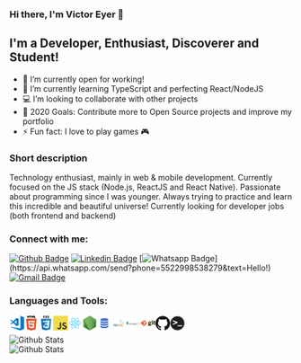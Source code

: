 ### Hi there, I'm Victor Eyer 👋

## I'm a Developer, Enthusiast, Discoverer and Student!
- 🔭 I’m currently open for working!
- 🌱 I’m currently learning TypeScript and perfecting React/NodeJS
- 💻 I’m looking to collaborate with other projects
- 🥅 2020 Goals: Contribute more to Open Source projects and improve my portfolio
- ⚡ Fun fact: I love to play games 🎮

### Short description

Technology enthusiast, mainly in web & mobile development.
Currently focused on the JS stack (Node.js, ReactJS and React Native).
Passionate about programming since I was younger.
Always trying to practice and learn this incredible and beautiful universe!
Currently looking for developer jobs (both frontend and backend)

### Connect with me:

[![Github Badge](https://img.shields.io/badge/-Github-000?style=flat-square&logo=Github&logoColor=white&link=https://github.com/mlg404)](https://github.com/mlg404)
[![Linkedin Badge](https://img.shields.io/badge/-LinkedIn-blue?style=flat-square&logo=Linkedin&logoColor=white&link=https://www.linkedin.com/in/victoreyer)](https://www.linkedin.com/in/victoreyer)
[![Whatsapp Badge](https://img.shields.io/badge/-Whatsapp-4CA143?style=flat-square&labelColor=4CA143&logo=whatsapp&logoColor=white&link=https://api.whatsapp.com/send?phone=5522998538279&text=Hello!)](https://api.whatsapp.com/send?phone=5522998538279&text=Hello!)
[![Gmail Badge](https://img.shields.io/badge/-Gmail-c14438?style=flat-square&logo=Gmail&logoColor=white&link=mailto:eyervictor@gmail.com)](mailto:eyervictor@gmail.com)


### Languages and Tools:

<img align="left" alt="Visual Studio Code" width="26px" src="https://raw.githubusercontent.com/github/explore/80688e429a7d4ef2fca1e82350fe8e3517d3494d/topics/visual-studio-code/visual-studio-code.png" />
<img align="left" alt="HTML5" width="26px" src="https://raw.githubusercontent.com/github/explore/80688e429a7d4ef2fca1e82350fe8e3517d3494d/topics/html/html.png" />
<img align="left" alt="CSS3" width="26px" src="https://raw.githubusercontent.com/github/explore/80688e429a7d4ef2fca1e82350fe8e3517d3494d/topics/css/css.png" />
<img align="left" alt="JavaScript" width="26px" src="https://raw.githubusercontent.com/github/explore/80688e429a7d4ef2fca1e82350fe8e3517d3494d/topics/javascript/javascript.png" />
<img align="left" alt="React" width="26px" src="https://raw.githubusercontent.com/github/explore/80688e429a7d4ef2fca1e82350fe8e3517d3494d/topics/react/react.png" />
<img align="left" alt="Node.js" width="26px" src="https://raw.githubusercontent.com/github/explore/80688e429a7d4ef2fca1e82350fe8e3517d3494d/topics/nodejs/nodejs.png" />
<img align="left" alt="SQL" width="26px" src="https://raw.githubusercontent.com/github/explore/80688e429a7d4ef2fca1e82350fe8e3517d3494d/topics/sql/sql.png" />
<img align="left" alt="MySQL" width="26px" src="https://raw.githubusercontent.com/github/explore/80688e429a7d4ef2fca1e82350fe8e3517d3494d/topics/mysql/mysql.png" />
<img align="left" alt="MongoDB" width="26px" src="https://raw.githubusercontent.com/github/explore/80688e429a7d4ef2fca1e82350fe8e3517d3494d/topics/mongodb/mongodb.png" />
<img align="left" alt="Git" width="26px" src="https://raw.githubusercontent.com/github/explore/80688e429a7d4ef2fca1e82350fe8e3517d3494d/topics/git/git.png" />
<img align="left" alt="GitHub" width="26px" src="https://raw.githubusercontent.com/github/explore/78df643247d429f6cc873026c0622819ad797942/topics/github/github.png" />
<img align="left" alt="HTML5" width="26px" src="https://raw.githubusercontent.com/github/explore/80688e429a7d4ef2fca1e82350fe8e3517d3494d/topics/terminal/terminal.png" />

<br />
<br />

<img align="left" alt="Github Stats" src="https://github-readme-stats.vercel.app/api/top-langs/?username=mlg404&layout=compact" />
<img align="left" width="450px" alt="Github Stats" src="https://github-readme-stats.vercel.app/api?username=mlg404&show_icons=true&hide_border=true&include_all_commits=true&count_private=true&hide=issues,contribs&line_height=36" />



